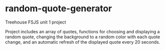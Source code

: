 # random-quote-generator
 Treehouse FSJS unit 1 project

Project includes an array of quotes, functions for choosing and displaying a random quote, changing the background to a random color with each quote change, and an automatic refresh of the displayed quote every 20 seconds.
